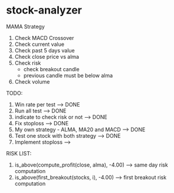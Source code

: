 # stock-analyzer

MAMA Strategy
1. Check MACD Crossover
2. Check current value
3. Check past 5 days value
4. Check close price vs alma
5. Check risk
    - check breakout candle
    - previous candle must be below alma
6. Check volume

TODO:
1. Win rate per test --> DONE
2. Run all test --> DONE
3. indicate to check risk or not --> DONE
4. Fix stoploss --> DONE
5. My own strategy - ALMA, MA20 and MACD --> DONE
6. Test one stock with both strategy --> DONE
7. Implement stoploss -->

RISK LIST:
1. is_above(compute_profit(close, alma), -4.00) --> same day risk computation
2. is_above(first_breakout(stocks, i), -4.00) --> first breakout risk computation